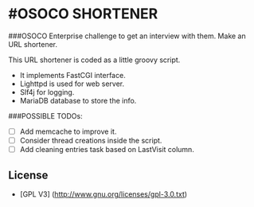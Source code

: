 #OSOCO SHORTENER  
==============

###OSOCO Enterprise challenge to get an interview with them. Make an URL shortener.

This URL shortener is coded as a little groovy script. 
* It implements FastCGI interface. 
* Lighttpd is used for web server.
* Slf4j for logging.
* MariaDB database to store the info. 

###POSSIBLE TODOs: 
- [ ] Add memcache to improve it. 
- [ ] Consider thread creations inside the script. 
- [ ] Add cleaning entries task based on LastVisit column.
    
## License

* [GPL V3] (http://www.gnu.org/licenses/gpl-3.0.txt)

